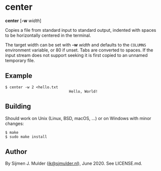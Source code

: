 center
======
**center** [**-w** *width*]

Copies a file from standard input to standard output, indented with
spaces to be horizontally centered in the terminal.

The target width can be set with **-w** *width* and defaults to the
`COLUMNS` environment variable, or 80 if unset. Tabs are converted to
spaces. If the input stream does not support seeking it is first copied
to an unnamed temporary file.

Example
-------
    $ center -w 2 <hello.txt
                                 Hello, World!

Building
--------
Should work on Unix (Linux, BSD, macOS, ...) or on Windows with
minor changes:

    $ make
    $ sudo make install

Author
------
By Sijmen J. Mulder (<ik@sjmulder.nl>), June 2020. See LICENSE.md.
